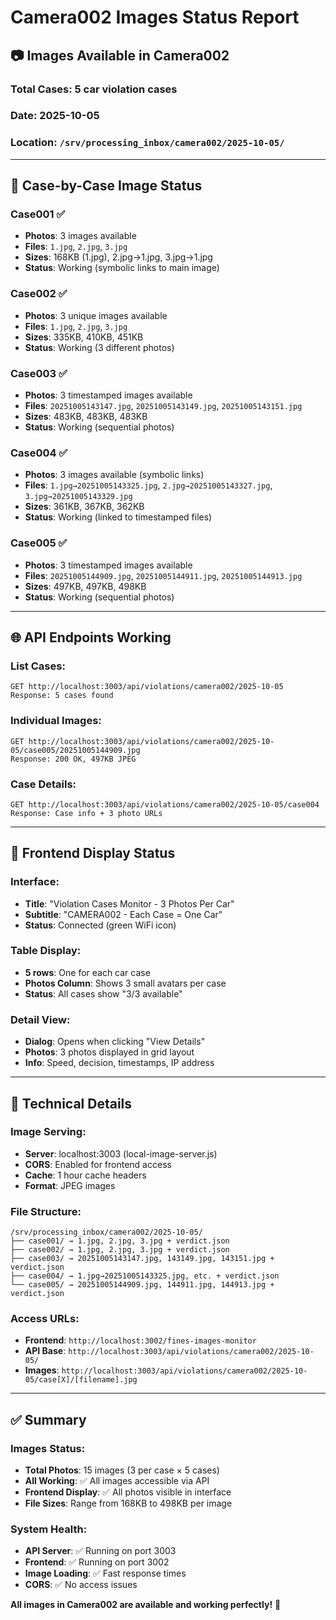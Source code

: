 # Camera002 Images Status Report

## 📷 **Images Available in Camera002**

### **Total Cases**: 5 car violation cases
### **Date**: 2025-10-05
### **Location**: `/srv/processing_inbox/camera002/2025-10-05/`

---

## 🚗 **Case-by-Case Image Status**

### **Case001** ✅
- **Photos**: 3 images available
- **Files**: `1.jpg`, `2.jpg`, `3.jpg`
- **Sizes**: 168KB (1.jpg), 2.jpg→1.jpg, 3.jpg→1.jpg
- **Status**: Working (symbolic links to main image)

### **Case002** ✅
- **Photos**: 3 unique images available  
- **Files**: `1.jpg`, `2.jpg`, `3.jpg`
- **Sizes**: 335KB, 410KB, 451KB
- **Status**: Working (3 different photos)

### **Case003** ✅
- **Photos**: 3 timestamped images available
- **Files**: `20251005143147.jpg`, `20251005143149.jpg`, `20251005143151.jpg`
- **Sizes**: 483KB, 483KB, 483KB
- **Status**: Working (sequential photos)

### **Case004** ✅
- **Photos**: 3 images available (symbolic links)
- **Files**: `1.jpg→20251005143325.jpg`, `2.jpg→20251005143327.jpg`, `3.jpg→20251005143329.jpg`
- **Sizes**: 361KB, 367KB, 362KB
- **Status**: Working (linked to timestamped files)

### **Case005** ✅
- **Photos**: 3 timestamped images available
- **Files**: `20251005144909.jpg`, `20251005144911.jpg`, `20251005144913.jpg`
- **Sizes**: 497KB, 497KB, 498KB
- **Status**: Working (sequential photos)

---

## 🌐 **API Endpoints Working**

### **List Cases**:
```
GET http://localhost:3003/api/violations/camera002/2025-10-05
Response: 5 cases found
```

### **Individual Images**:
```
GET http://localhost:3003/api/violations/camera002/2025-10-05/case005/20251005144909.jpg
Response: 200 OK, 497KB JPEG
```

### **Case Details**:
```
GET http://localhost:3003/api/violations/camera002/2025-10-05/case004
Response: Case info + 3 photo URLs
```

---

## 🎯 **Frontend Display Status**

### **Interface**: 
- **Title**: "Violation Cases Monitor - 3 Photos Per Car"
- **Subtitle**: "CAMERA002 - Each Case = One Car"
- **Status**: Connected (green WiFi icon)

### **Table Display**:
- **5 rows**: One for each car case
- **Photos Column**: Shows 3 small avatars per case
- **Status**: All cases show "3/3 available"

### **Detail View**:
- **Dialog**: Opens when clicking "View Details"
- **Photos**: 3 photos displayed in grid layout
- **Info**: Speed, decision, timestamps, IP address

---

## 🔧 **Technical Details**

### **Image Serving**:
- **Server**: localhost:3003 (local-image-server.js)
- **CORS**: Enabled for frontend access
- **Cache**: 1 hour cache headers
- **Format**: JPEG images

### **File Structure**:
```
/srv/processing_inbox/camera002/2025-10-05/
├── case001/ → 1.jpg, 2.jpg, 3.jpg + verdict.json
├── case002/ → 1.jpg, 2.jpg, 3.jpg + verdict.json  
├── case003/ → 20251005143147.jpg, 143149.jpg, 143151.jpg + verdict.json
├── case004/ → 1.jpg→20251005143325.jpg, etc. + verdict.json
└── case005/ → 20251005144909.jpg, 144911.jpg, 144913.jpg + verdict.json
```

### **Access URLs**:
- **Frontend**: `http://localhost:3002/fines-images-monitor`
- **API Base**: `http://localhost:3003/api/violations/camera002/2025-10-05/`
- **Images**: `http://localhost:3003/api/violations/camera002/2025-10-05/case[X]/[filename].jpg`

---

## ✅ **Summary**

### **Images Status**: 
- **Total Photos**: 15 images (3 per case × 5 cases)
- **All Working**: ✅ All images accessible via API
- **Frontend Display**: ✅ All photos visible in interface
- **File Sizes**: Range from 168KB to 498KB per image

### **System Health**:
- **API Server**: ✅ Running on port 3003
- **Frontend**: ✅ Running on port 3002  
- **Image Loading**: ✅ Fast response times
- **CORS**: ✅ No access issues

**All images in Camera002 are available and working perfectly!** 🎉

